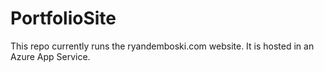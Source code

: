 # PortfolioSite
This repo currently runs the ryandemboski.com website. It is hosted in an Azure App Service.
